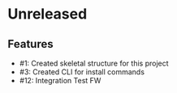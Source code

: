 # Unreleased

## Features

 - #1: Created skeletal structure for this project
 - #3: Created CLI for install commands
- #12: Integration Test FW